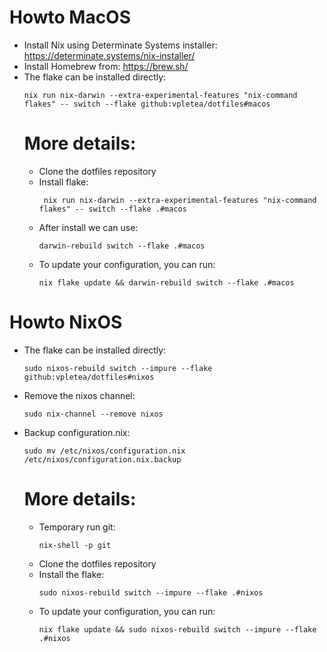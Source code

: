 # Howto MacOS
- Install Nix using Determinate Systems installer: https://determinate.systems/nix-installer/
- Install Homebrew from:  https://brew.sh/
- The flake can be installed directly:
  ```
  nix run nix-darwin --extra-experimental-features "nix-command flakes" -- switch --flake github:vpletea/dotfiles#macos
  ```
  # More details:
  - Clone the dotfiles repository
  - Install flake:
    ```
     nix run nix-darwin --extra-experimental-features "nix-command flakes" -- switch --flake .#macos
    ```
  - After install we can use:
    ```
    darwin-rebuild switch --flake .#macos
    ```
  - To update your configuration, you can run:
    ```
    nix flake update && darwin-rebuild switch --flake .#macos
    ```


# Howto NixOS
- The flake can be installed directly:
  ```
  sudo nixos-rebuild switch --impure --flake github:vpletea/dotfiles#nixos
  ```
- Remove the nixos channel:
  ```
  sudo nix-channel --remove nixos
  ```
- Backup configuration.nix:
  ```
  sudo mv /etc/nixos/configuration.nix /etc/nixos/configuration.nix.backup
  ```
  # More details:
  - Temporary run git:
    ```
    nix-shell -p git
    ```
  - Clone the dotfiles repository
  - Install the flake:
    ```
    sudo nixos-rebuild switch --impure --flake .#nixos
    ```
  - To update your configuration, you can run:
    ```
    nix flake update && sudo nixos-rebuild switch --impure --flake .#nixos
    ```

